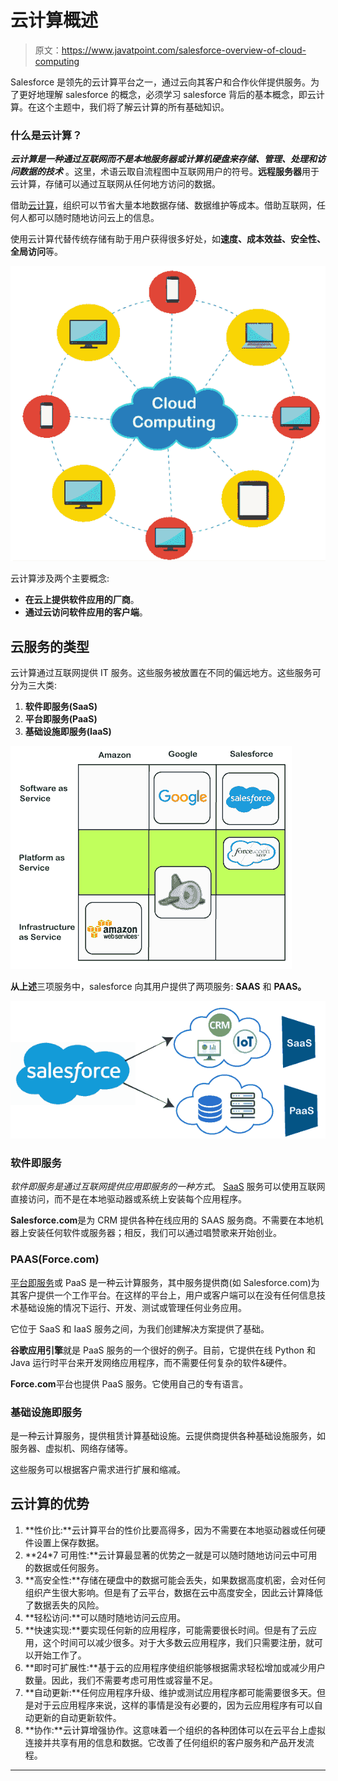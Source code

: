 # 云计算概述

> 原文：<https://www.javatpoint.com/salesforce-overview-of-cloud-computing>

Salesforce 是领先的云计算平台之一，通过云向其客户和合作伙伴提供服务。为了更好地理解 salesforce 的概念，必须学习 salesforce 背后的基本概念，即云计算。在这个主题中，我们将了解云计算的所有基础知识。

### 什么是云计算？

***云计算是一种通过互联网而不是本地服务器或计算机硬盘来存储、管理、处理和访问数据的技术*** 。这里，术语云取自流程图中互联网用户的符号。**远程服务器**用于云计算，存储可以通过互联网从任何地方访问的数据。

借助[云计算](https://www.javatpoint.com/cloud-computing-tutorial)，组织可以节省大量本地数据存储、数据维护等成本。借助互联网，任何人都可以随时随地访问云上的信息。

使用云计算代替传统存储有助于用户获得很多好处，如**速度、成本效益、安全性、全局访问**等。

![Overview of Cloud Computing](img/651f2d10af2e5fc1208f047893cdd361.png)

云计算涉及两个主要概念:

*   **在云上提供软件应用的厂商**。
*   **通过云访问软件应用的客户端**。

## 云服务的类型

云计算通过互联网提供 IT 服务。这些服务被放置在不同的偏远地方。这些服务可分为三大类:

1.  **软件即服务(SaaS)**
2.  **平台即服务(PaaS)**
3.  **基础设施即服务(IaaS)**

![Overview of Cloud Computing](img/a778b1424eff4f72d47a98e064cbba22.png)

**从上述**三项服务中，salesforce 向其用户提供了两项服务: **SAAS** 和 **PAAS。**

![Overview of Cloud Computing](img/eb1bdcbb45633dedced8c854b88f7192.png)

### 软件即服务

*软件即服务是通过互联网提供应用即服务的一种方式*。 [SaaS](https://www.javatpoint.com/software-as-a-service) 服务可以使用互联网直接访问，而不是在本地驱动器或系统上安装每个应用程序。

**Salesforce.com**是为 CRM 提供各种在线应用的 SAAS 服务商。不需要在本地机器上安装任何软件或服务器；相反，我们可以通过唱赞歌来开始创业。

### PAAS(Force.com)

[平台即服务](https://www.javatpoint.com/platform-as-a-service)或 PaaS 是一种云计算服务，其中服务提供商(如 Salesforce.com)为其客户提供一个工作平台。在这样的平台上，用户或客户端可以在没有任何信息技术基础设施的情况下运行、开发、测试或管理任何业务应用。

它位于 SaaS 和 IaaS 服务之间，为我们创建解决方案提供了基础。

**谷歌应用引擎**就是 PaaS 服务的一个很好的例子。目前，它提供在线 Python 和 Java 运行时平台来开发网络应用程序，而不需要任何复杂的软件&硬件。

**Force.com**平台也提供 PaaS 服务。它使用自己的专有语言。

### 基础设施即服务

是一种云计算服务，提供租赁计算基础设施。云提供商提供各种基础设施服务，如服务器、虚拟机、网络存储等。

这些服务可以根据客户需求进行扩展和缩减。

## 云计算的优势

1.  **性价比:**云计算平台的性价比要高得多，因为不需要在本地驱动器或任何硬件设置上保存数据。
2.  **24*7 可用性:**云计算最显著的优势之一就是可以随时随地访问云中可用的数据或任何服务。
3.  **高安全性:**存储在硬盘中的数据可能会丢失，如果数据高度机密，会对任何组织产生很大影响。但是有了云平台，数据在云中高度安全，因此云计算降低了数据丢失的风险。
4.  **轻松访问:**可以随时随地访问云应用。
5.  **快速实现:**要实现任何新的应用程序，可能需要很长时间。但是有了云应用，这个时间可以减少很多。对于大多数云应用程序，我们只需要注册，就可以开始工作了。
6.  **即时可扩展性:**基于云的应用程序使组织能够根据需求轻松增加或减少用户数量。因此，我们不需要考虑可用性或容量不足。
7.  **自动更新:**任何应用程序升级、维护或测试应用程序都可能需要很多天。但是对于云应用程序来说，这样的事情是没有必要的，因为云应用程序有可以自动更新的自动更新软件。
8.  **协作:**云计算增强协作。这意味着一个组织的各种团体可以在云平台上虚拟连接并共享有用的信息和数据。它改善了任何组织的客户服务和产品开发流程。

* * *
